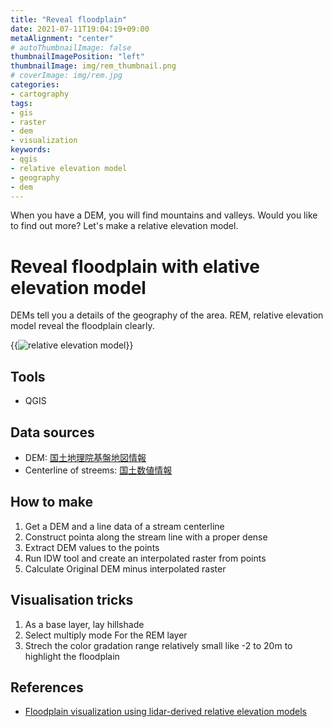 ```yaml
---
title: "Reveal floodplain"
date: 2021-07-11T19:04:19+09:00
metaAlignment: "center"
# autoThumbnailImage: false
thumbnailImagePosition: "left"
thumbnailImage: img/rem_thumbnail.png
# coverImage: img/rem.jpg
categories:
- cartography
tags:
- gis
- raster
- dem
- visualization
keywords:
- qgis
- relative elevation model
- geography
- dem
---
```

When you have a DEM, you will find mountains and valleys. Would you like to find out more? Let's make a relative elevation model.
<!--more-->

# Reveal floodplain with elative elevation model

DEMs tell you a details of the geography of the area. REM, relative elevation model reveal the floodplain clearly.

{{<image classes="fancybox center clear" src="/img/rem.png" thumbnail-width="80%" title="relative elevation model">}}

## Tools

- QGIS

## Data sources

- DEM: [国土地理院基盤地図情報](https://fgd.gsi.go.jp/download/menu.php)
- Centerline of streems: [国土数値情報](https://nlftp.mlit.go.jp/ksj/)

## How to make

1. Get a DEM and a line data of a stream centerline
2. Construct pointa along the stream line with a proper dense
3. Extract DEM values to the points
4. Run IDW tool and create an interpolated raster from points
5. Calculate Original DEM minus interpolated raster

## Visualisation tricks

1. As a base layer, lay hillshade
2. Select multiply mode For the REM layer
3. Strech the color gradation range relatively small like -2 to 20m to highlight the floodplain

## References

- [Floodplain visualization using lidar-derived relative elevation models](https://www.dnr.wa.gov/publications/ger_presentations_dmt_2016_coe.pdf)